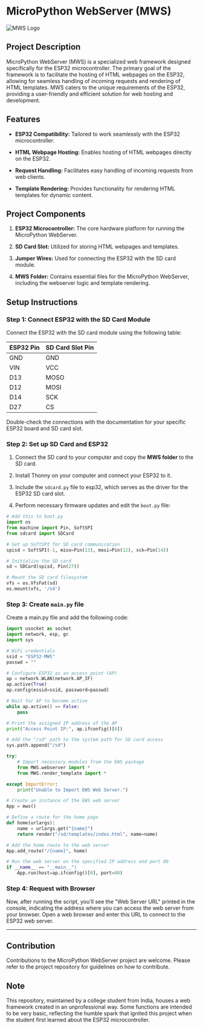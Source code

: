 # MicroPython WebServer (MWS)

![MWS Logo](https://github.com/NerdCodex/esp32-mws/assets/81899310/820cf4c9-2871-4c83-b78f-dc935618befa)

## Project Description

MicroPython WebServer (MWS) is a specialized web framework designed specifically for the ESP32 microcontroller. The primary goal of the framework is to facilitate the hosting of HTML webpages on the ESP32, allowing for seamless handling of incoming requests and rendering of HTML templates. MWS caters to the unique requirements of the ESP32, providing a user-friendly and efficient solution for web hosting and development.

## Features

- **ESP32 Compatibility:** Tailored to work seamlessly with the ESP32 microcontroller.
  
- **HTML Webpage Hosting:** Enables hosting of HTML webpages directly on the ESP32.

- **Request Handling:** Facilitates easy handling of incoming requests from web clients.

- **Template Rendering:** Provides functionality for rendering HTML templates for dynamic content.

## Project Components

1. **ESP32 Microcontroller:** The core hardware platform for running the MicroPython WebServer.

2. **SD Card Slot:** Utilized for storing HTML webpages and templates.

3. **Jumper Wires:** Used for connecting the ESP32 with the SD card module.

4. **MWS Folder:** Contains essential files for the MicroPython WebServer, including the webserver logic and template rendering.

## Setup Instructions

### Step 1: Connect ESP32 with the SD Card Module

Connect the ESP32 with the SD card module using the following table:

| ESP32 Pin | SD Card Slot Pin |
|-----------|-------------------|
| GND       | GND               |
| VIN       | VCC               |
| D13       | MOSO              |
| D12       | MOSI              |
| D14       | SCK               |
| D27       | CS                |

Double-check the connections with the documentation for your specific ESP32 board and SD card slot.

### Step 2: Set up SD Card and ESP32

1. Connect the SD card to your computer and copy the **MWS folder** to the SD card.

2. Install Thonny on your computer and connect your ESP32 to it.
   
3. Include the `sdcard.py` file to esp32, which serves as the driver for the ESP32 SD card slot.

4. Perform necessary firmware updates and edit the `boot.py` file:


```python
# Add this to boot.py
import os
from machine import Pin, SoftSPI
from sdcard import SDCard

# Set up SoftSPI for SD card communication
spisd = SoftSPI(-1, miso=Pin(13), mosi=Pin(12), sck=Pin(14))

# Initialize the SD card
sd = SDCard(spisd, Pin(27))

# Mount the SD card filesystem
vfs = os.VfsFat(sd)
os.mount(vfs, '/sd')
```
### Step 3: Create `main.py` file
Create a main.py file and add the following code:
```python
import usocket as socket
import network, esp, gc
import sys

# WiFi credentials
ssid = "ESP32-MWS"
passwd = ""

# Configure ESP32 as an access point (AP)
ap = network.WLAN(network.AP_IF)
ap.active(True)
ap.config(essid=ssid, password=passwd)

# Wait for AP to become active
while ap.active() == False:
    pass

# Print the assigned IP address of the AP
print("Access Point IP:", ap.ifconfig()[0])

# Add the "/sd" path to the system path for SD card access
sys.path.append("/sd")

try:
    # Import necessary modules from the EWS package
    from MWS.webserver import *
    from MWS.render_template import *

except ImportError:
    print("Unable to Import EWS Web Server.")

# Create an instance of the EWS web server
App = mws()

# Define a route for the home page
def home(urlargs):
    name = urlargs.get("{name}")
    return render("/sd/templates/index.html", name=name)

# Add the home route to the web server
App.add_route("/{name}", home)

# Run the web server on the specified IP address and port 80
if __name__ == "__main__":
    App.run(host=ap.ifconfig()[0], port=80)
```
### Step 4: Request with Browser
Now, after running the script, you'll see the "Web Server URL" printed in the console, indicating the address where you can access the web server from your browser. Open a web browser and enter this URL to connect to the ESP32 web server.

-----------------------------------------------------------------------
## Contribution

Contributions to the MicroPython WebServer project are welcome. Please refer to the project repository for guidelines on how to contribute.

## Note
This repository, maintained by a college student from India, houses a web framework created in an unprofessional way. Some functions are intended to be very basic, reflecting the humble spark that ignited this project when the student first learned about the ESP32 microcontroller.
